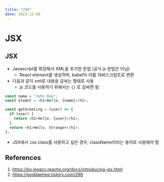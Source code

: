 ```yaml
---
title: "JSX"
date: 2023-12-09
---
```


# JSX

## JSX

- Javascript를 확장해서 XML을 추가한 문법 (공식 js 문법은 아님)
  - React element를 생성하며, babel이 이를 자바스크립트로 변환
- 다음과 같이 xml로 내용을 감싸는 형태로 사용
  - js 코드를 사용하기 위해서는 `{}` 로 감싸면 됨`

```js
const name = "John Doe";
const elemnt = <h1>Hello, {name}</h1>;

const getGreeting = (user) => {
  if (user) {
    return <h1>Hello, {user}</h1>;
  }
  return <h1>Hello, Stranger</h1>;
};
```

- JSX에서 css class를 사용하고 싶은 경우, className이라는 용어로 사용해야 함

## References

1. https://ko.legacy.reactjs.org/docs/introducing-jsx.html
2. https://goddaehee.tistory.com/296
